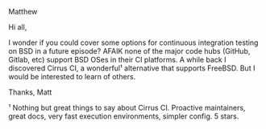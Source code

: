 Matthew

Hi all,

I wonder if you could cover some options for continuous integration testing on BSD in a future episode? AFAIK none of the major code hubs (GitHub, Gitlab, etc) support BSD OSes in their CI platforms. A while back I discovered Cirrus CI, a wonderful¹ alternative that supports FreeBSD. But I would be interested to learn of others. 

Thanks,
Matt

¹ Nothing but great things to say about Cirrus CI. Proactive maintainers, great docs, very fast execution environments, simpler config. 5 stars. 
